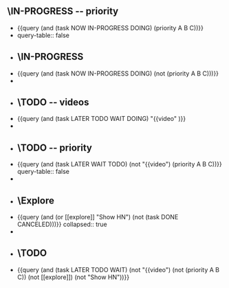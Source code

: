 ## \IN-PROGRESS -- priority
- {{query (and (task NOW IN-PROGRESS DOING) (priority A B C))}}
- query-table:: false
- ## \IN-PROGRESS
- {{query (and (task NOW IN-PROGRESS DOING) (not (priority A B C)))}}
-
- ## \TODO -- videos
- {{query (and (task LATER TODO WAIT DOING) "{{video" )}}
-
- ## \TODO -- priority
- {{query (and (task LATER WAIT TODO) (not "{{video") (priority A B C))}}
  query-table:: false
-
- ## \Explore
- {{query (and (or [[explore]] "Show HN") (not (task DONE CANCELED)))}}
  collapsed:: true
-
- ## \TODO
- {{query (and (task LATER TODO WAIT) (not "{{video") (not (priority A B C)) (not [[explore]]) (not "Show HN"))}}